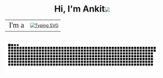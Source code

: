 <h1 align="center">Hi, I'm Ankit<img src="https://media.giphy.com/media/hvRJCLFzcasrR4ia7z/giphy.gif" width="35"></h1>
<table align="center" style="border-collapse: collapse; border: none;">
  <tr style="border: none;">
    <td style="font-size: 25px; font-family: Montserrat; vertical-align: middle; border: none;">
      I'm a
    </td>
    <td style="border: none; vertical-align: middle;">
      <a href="https://git.io/typing-svg">
        <img src="https://readme-typing-svg.herokuapp.com?font=Montserrat&size=25&duration=4000&pause=1000&center=true&vCenter=true&width=435&height=40&lines=Engineer;Learner;Tech-Enthusiast;Problem-Solver" alt="Typing SVG" />
      </a>
    </td>
  </tr>
</table>

<br>

<picture>
  <source media="(prefers-color-scheme: dark)" srcset="https://raw.githubusercontent.com/Ankit-OO7/Ankit-OO7/output/github-snake-dark.svg" />
  <source media="(prefers-color-scheme: light)" srcset="https://raw.githubusercontent.com/Ankit-OO7/Ankit-OO7/output/github-snake.svg" />
  <img alt="github-snake" src="https://raw.githubusercontent.com/Ankit-OO7/Ankit-OO7/output/github-snake.svg" />
</picture>

